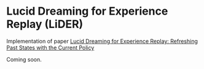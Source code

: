 # Lucid Dreaming for Experience Replay (LiDER)
Implementation of paper <a href="https://arxiv.org/pdf/2009.13736.pdf" target="_blank">Lucid Dreaming for Experience Replay: Refreshing Past States with the Current Policy</a>

Coming soon.
